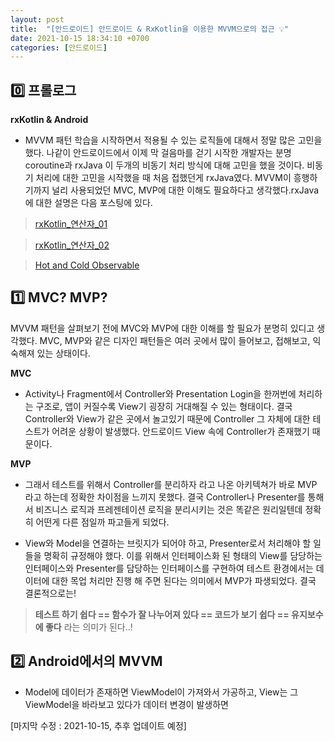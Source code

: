 ```yaml
---
layout: post
title:  "[안드로이드] 안드로이드 & RxKotlin을 이용한 MVVM으로의 접근 💡"
date: 2021-10-15 18:34:10 +0700
categories: [안드로이드]
---
```


## 0️⃣ 프롤로그 

 __rxKotlin & Android__
 * MVVM 패턴 학습을 시작하면서 적용될 수 있는 로직들에 대해서 정말 많은 고민을 했다. 나같이 안드로이드에서 이제 막 걸음마를 걷기 시작한 개발자는 분명 coroutine과 rxJava 이 두개의 비동기 처리 방식에 대해 고민을 했을 것이다. 비동기 처리에 대한 고민을 시작했을 때 처음 접했던게 rxJava였다. MVVM이 흥행하기까지 널리 사용되었던 MVC, MVP에 대한 이해도 필요하다고 생각했다.rxJava에 대한 설명은 다음 포스팅에 있다.
 
> [rxKotlin_연산자_01](https://jihokevin.github.io//articles/2021-09/rx-kotlin-01)

> [rxKotlin_연산자_02](https://jihokevin.github.io//articles/2021-09/rx-kotlin-02)

> [Hot and Cold Observable](https://jihokevin.github.io//articles/2021-09/hot-cold-observable)

## 1️⃣ MVC? MVP?

 MVVM 패턴을 살펴보기 전에 MVC와 MVP에 대한 이해를 할 필요가 분명히 있디고 생각했다.
 MVC, MVP와 같은 디자인 패턴들은 여러 곳에서 많이 들어보고, 접해보고, 익숙해져 있는 상태이다.

 __MVC__
 * Activity나 Fragment에서 Controller와 Presentation Login을 한꺼번에 처리하는 구조로, 앱이 커질수록 View기 굉장히 거대해질 수 있는 형태이다. 결국 Controller와 View가 같은 곳에서 놀고있기 때문에 Controller 그 자체에 대한 테스트가 어려운 상황이 발생했다. 안드로이드 View 속에 Controller가 존재했기 때문이다.
 
 __MVP__
 * 그래서 테스트를 위해서 Controller를 분리하자 라고 나온 아키텍쳐가 바로 MVP 라고 하는데 정확한 차이점을 느끼지 못했다. 결국 Controller나 Presenter를 통해서 비즈니스 로직과 프레젠테이션 로직을 분리시키는 것은 똑같은 원리일텐데 정확히 어떤게 다른 점일까 파고들게 되었다.

 * View와 Model을 연결하는 브릿지가 되어야 하고, Presenter로서 처리해야 할 일들을 명확히 규정해야 했다. 이를 위해서 인터페이스화 된 형태의 View를 담당하는 인터페이스와 Presenter를 담당하는 인터페이스를 구현하여 테스트 환경에서는 데이터에 대한 목업 처리만 진행 해 주면 된다는 의미에서 MVP가 파생되었다. 결국 결론적으로는!
 
 > __테스트 하기 쉽다 == 함수가 잘 나누어져 있다 == 코드가 보기 쉽다 == 유지보수에 좋다__
 라는 의미가 된다..!

## 2️⃣ Android에서의 MVVM
 * Model에 데이터가 존재하면 ViewModel이 가져와서 가공하고, View는 그 ViewModel을 바라보고 있다가 데이터 변경이 발생하면 

[마지막 수정 : 2021-10-15, 추후 업데이트 예정]
